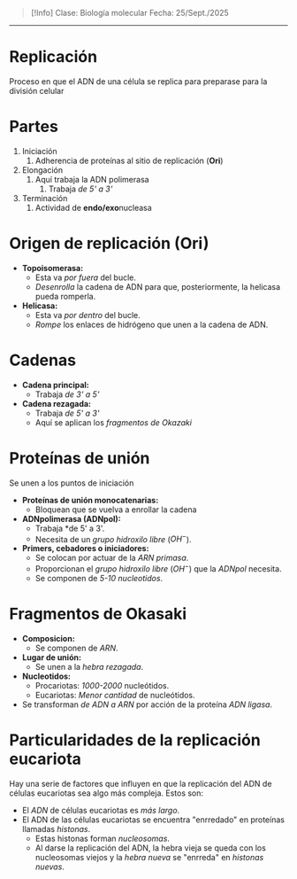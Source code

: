 >[!Info]
>Clase: Biología molecular
>Fecha: 25/Sept./2025

---
# Replicación
Proceso en que el ADN de una célula se replica para preparase para la división celular
# Partes
1) Iniciación
	1) Adherencia de proteínas al sitio de replicación (**Ori**)
2) Elongación
	1) Aquí trabaja la ADN polimerasa
		1) Trabaja *de 5' a 3'*
3) Terminación
	1) Actividad de **endo/exo**nucleasa
# Origen de replicación (**Ori**)
- **Topoisomerasa:**
	- Esta va *por fuera* del bucle.
	- *Desenrolla* la cadena de ADN para que, posteriormente, la helicasa pueda romperla.
- **Helicasa:**
	- Esta va *por dentro* del bucle.
	- *Rompe* los enlaces de hidrógeno que unen a la cadena de ADN.
# Cadenas
- **Cadena principal:**
	- Trabaja *de 3' a 5'*
- **Cadena rezagada:**
	- Trabaja *de 5' a 3'*
	- Aquí se aplican los *fragmentos de Okazaki*
# Proteínas de unión
Se unen a los puntos de iniciación
- **Proteínas de unión monocatenarias:**
	- Bloquean que se vuelva a enrollar la cadena
- **ADNpolimerasa (ADNpol):**
	- Trabaja *de 5' a 3'.
	- Necesita de un *grupo hidroxilo libre* ($OH^-$).
- **Primers, cebadores o iniciadores:**
	- Se colocan por actuar de la *ARN primasa*.
	- Proporcionan el *grupo hidroxilo libre* ($OH^-$) que la *ADNpol* necesita.
	- Se componen de *5-10 nucleotidos*.
# Fragmentos de Okasaki
- **Composicion:**
	- Se componen de *ARN*.
- **Lugar de unión:**
	- Se unen a la *hebra rezagada*.
- **Nucleotidos:**
	- Procariotas: *1000-2000* nucleótidos.
	- Eucariotas: *Menor cantidad* de nucleótidos.
- Se transforman *de ADN a ARN* por acción de la proteína *ADN ligasa*.
# Particularidades de la replicación eucariota
Hay una serie de factores que influyen en que la replicación del ADN de células eucariotas sea algo más compleja. Estos son:
- El *ADN* de células eucariotas es *más largo*.
- El ADN de las células eucariotas se encuentra "enrredado" en proteínas llamadas *histonas*.
	- Estas histonas forman *nucleosomas*.
	- Al darse la replicación del ADN, la hebra vieja se queda con los nucleosomas viejos y la *hebra nueva* se "enrreda" en *histonas nuevas*.
